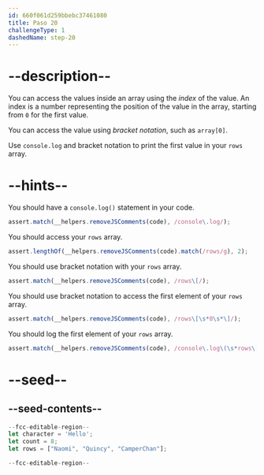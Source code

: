 ```yaml
---
id: 660f061d259bbebc37461080
title: Paso 20
challengeType: 1
dashedName: step-20
---
```


# --description--

You can access the values inside an array using the <dfn>index</dfn> of the value. An index is a number representing the position of the value in the array, starting from `0` for the first value.

You can access the value using <dfn>bracket notation</dfn>, such as `array[0]`.

Use `console.log` and bracket notation to print the first value in your `rows` array.

# --hints--

You should have a `console.log()` statement in your code.

```js
assert.match(__helpers.removeJSComments(code), /console\.log/);
```

You should access your `rows` array.

```js
assert.lengthOf(__helpers.removeJSComments(code).match(/rows/g), 2);
```

You should use bracket notation with your `rows` array.

```js
assert.match(__helpers.removeJSComments(code), /rows\[/);
```

You should use bracket notation to access the first element of your `rows` array.

```js
assert.match(__helpers.removeJSComments(code), /rows\[\s*0\s*\]/);
```

You should log the first element of your `rows` array.

```js
assert.match(__helpers.removeJSComments(code), /console\.log\(\s*rows\[\s*0\s*]\s*\);?/);
```

# --seed--

## --seed-contents--

```js
--fcc-editable-region--
let character = 'Hello';
let count = 8;
let rows = ["Naomi", "Quincy", "CamperChan"];

--fcc-editable-region--
```
